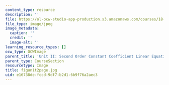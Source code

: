```yaml
---
content_type: resource
description: ''
file: https://ol-ocw-studio-app-production.s3.amazonaws.com/courses/18-03sc-differential-equations-fall-2011/e16738defccd9df7b2d16b9f76a2aec3_figunit2page.jpg
file_type: image/jpeg
image_metadata:
  caption: ''
  credit: ''
  image-alt: ''
learning_resource_types: []
ocw_type: OCWImage
parent_title: 'Unit II: Second Order Constant Coefficient Linear Equations'
parent_type: CourseSection
resourcetype: Image
title: figunit2page.jpg
uid: e16738de-fccd-9df7-b2d1-6b9f76a2aec3
---
```

